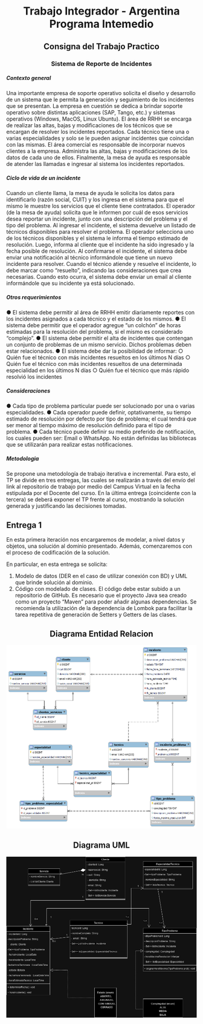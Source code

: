 # <h1 align="center" >Trabajo Integrador - Argentina Programa Intemedio</h1>
<h2 align="center"> Consigna del Trabajo Practico </h2>
<h3 align="center">Sistema de Reporte de Incidentes</h3>
<h5>Contexto general</h5>
<p>Una importante empresa de soporte operativo solicita el diseño y desarrollo de un sistema que le permita la generación y seguimiento de los incidentes que se presentan.
La empresa en cuestión se dedica a brindar soporte operativo sobre distintas aplicaciones (SAP, Tango, etc.) y sistemas operativos (Windows, MacOS, Linux Ubuntu).
El área de RRHH se encarga de realizar las altas, bajas y modificaciones de los técnicos que se encargan de resolver los incidentes reportados.
Cada técnico tiene una o varias especialidades y solo se le pueden asignar incidentes que coincidan con las mismas.
El área comercial es responsable de incorporar nuevos clientes a la empresa. Administra las altas, bajas y modificaciones de los datos de cada uno de ellos.
Finalmente, la mesa de ayuda es responsable de atender las llamadas e ingresar al sistema los incidentes reportados.
</p>
<h5>Ciclo de vida de un incidente</h5>
<p>Cuando un cliente llama, la mesa de ayuda le solicita los datos para identificarlo (razón social, CUIT) y los ingresa en el sistema para que el mismo le muestre los servicios que el cliente tiene contratados.
El operador (de la mesa de ayuda) solicita que le informen por cuál de esos servicios desea reportar un incidente, junto con una descripción del problema y el tipo del problema.
Al ingresar el incidente, el sistema devuelve un listado de técnicos disponibles para resolver el problema. El operador selecciona uno de los técnicos disponibles y el sistema le informa el tiempo estimado de resolución. Luego, informa al cliente que el incidente ha sido ingresado y la fecha posible de resolución.
Al confirmarse el incidente, el sistema debe enviar una notificación al técnico informándole que tiene un nuevo incidente para resolver.
  Cuando el técnico atiende y resuelve el incidente, lo debe marcar como “resuelto”, indicando las consideraciones que crea necesarias. Cuando esto ocurra, el sistema debe enviar un email al cliente informándole que su incidente ya está solucionado.
</p>
<h5>Otros requerimientos</h5>
<p>  ●	El sistema debe permitir al área de RRHH emitir diariamente reportes con los incidentes asignados a cada técnico y el estado de los mismos.
●	El sistema debe permitir que el operador agregue “un colchón” de horas estimadas para la resolución del problema, si el mismo es considerado “complejo”.
●	El sistema debe permitir el alta de incidentes que contengan un conjunto de problemas de un mismo servicio. Dichos problemas deben estar relacionados.
●	El sistema debe dar la posibilidad de informar:
○	Quién fue el técnico con más incidentes resueltos en los últimos N días
○	Quién fue el técnico con más incidentes resueltos de una determinada especialidad en los últimos N días
○	Quién fue el técnico que más rápido resolvió los incidentes
</p>
<h5>Consideraciones</h5>
<p>●	Cada tipo de problema particular puede ser solucionado por una o varias especialidades.
●	Cada operador puede definir, optativamente, su tiempo estimado de resolución por defecto por tipo de problema; el cual tendrá que ser menor al tiempo máximo de resolución definido para el tipo de problema.
●	Cada técnico puede definir su medio preferido de notificación, los cuales pueden ser: Email o WhatsApp. No están definidas las bibliotecas que se utilizarán para realizar estas notificaciones.
</p>
<h5>Metodologia</h5>
<p>Se propone una metodología de trabajo iterativa e incremental. Para esto, el TP se divide en tres entregas, las cuales se realizarán a través del envío del link al repositorio de trabajo por medio del Campus Virtual en la fecha estipulada por el Docente del curso.
En la última entrega (coincidente con la tercera) se deberá exponer el TP frente al curso, mostrando la solución generada y justificando las decisiones tomadas.
</p>

<h2>Entrega 1</h2>
<p>En esta primera iteración nos encargaremos de modelar, a nivel datos y objetos, una solución al dominio presentado. Además, comenzaremos con el proceso de codificación de la solución.

En particular, en esta entrega se solicita:
1.	Modelo de datos (DER en el caso de utilizar conexión con BD) y UML que brinde solución al dominio.
2.	Código con modelado de clases. El código debe estar subido a un repositorio de GitHub.
Es necesario que el proyecto Java sea creado como un proyecto “Maven” para poder añadir algunas dependencias. Se recomienda la utilización de la dependencia de Lombok para facilitar la tarea repetitiva de generación de Setters y Getters de las clases.
</p>

**<h2 align="center" >Diagrama Entidad Relacion</h2>**
<img src="./DER-INCIDENTE-AP.png">

**<h2 align="center" >Diagrama UML</h2>**
<img src= "./umlincidente.png"      >






